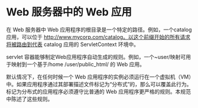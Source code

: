 Web 服务器中的 Web 应用
====

在 Web 服务器中 Web 应用程序的根目录是一个特定的路径。例如，一个catalog应用，可以位于 http://www.mycorp.com/catalog。以这个前缀开始的所有请求将被路由到代表 catalog 应用的 ServletContext 环境中。

servlet 容器能够制定Web应用程序自动生成的规则。例如，一个~user/映射可用于映射到一个基于/home /user/public_html/ 的 Web 应用。

默认情况下，在任何时候一个 Web 应用程序的实例必须运行在一个虚拟机（VM）中。如果应用程序通过其部署描述文件标记为“分布式”的，那么可以覆盖此行为。标记为分布式的应用程序必须遵守比普通的 Web 应用程序更严格的规则。本规范中陈述了这些规则。